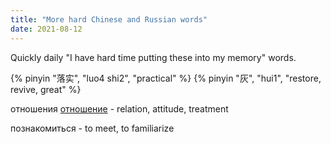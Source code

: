 ```yaml
---
title: "More hard Chinese and Russian words"
date: 2021-08-12
---
```


Quickly daily "I have hard time putting these into my memory" words.

{% pinyin "落实", "luo4 shi2", "practical" %}
{% pinyin "灰", "hui1", "restore, revive, great" %}

отношения [отношение](https://en.wiktionary.org/wiki/%D0%BE%D1%82%D0%BD%D0%BE%D1%88%D0%B5%D0%BD%D0%B8%D0%B5#Russian) - relation, attitude, treatment

познакомиться - to meet, to familiarize